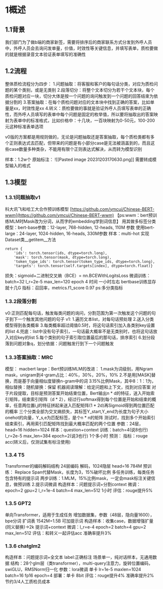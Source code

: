 # 1概述
## 1.1背景
我们部门为了做b端的商家新签，需要将排序后的商家联系方式分发到外呼人员中，外呼人员会去询问发单量，价值，时效性等关键信息，并填写表单，质检要做的就是根据录音文本验证表单填写的准确性
## 1.2流程
整体质检流程分为四步：
1.问题抽取：将客服和客户的每句话分类，对应为质检问题的某个类别，或是无类别
2.段落切分：将整个文本切分为若干个文本块，每个质检问题对应一块，切分大体是按一个问题的询问触发到一个问题的回答结束为依据分割的
3.答案抽取：在每个质检问题对应的文本块中找到正确的答案，比如单量是xx，时效性是xx
4.转义：质检要做的事就是验证外呼人员填写表单的正确性，而外呼人员填写的表单中每个问题是固定的枚举值，所以要将抽取出的答案映射为表单中的标准格式，比如价格中：十几块，一百块映射为0-50元，100-200元这种标准表单选项

v0版的方案都是用规则做的，无论是问题抽取还是答案抽取，每个质检类都有多个正则表达式去匹配，但带来的问题是有小部分case是无法被涵盖到的，而且这些case数量多种类杂，不能用有限个正则表达式解决，从而转为模型识别

样本：1.2w个
原始标注：
![[Pasted image 20231203170630.png]]
需要转成模型输入的格式

## 1.3模型
### 1.3.1问题抽取v1
科大讯飞和哈工大合作预训练模型 
[https://github.com/ymcui/Chinese-BERT-wwm](https://github.com/ymcui/Chinese-BERT-wwm)
【ps:wwm：bert预训练MLM时Mask改为分词，从而字的embedding学到词信息】
用其做多标签分类
模型：bert-base参数：12-layer, 768-hidden, 12-heads, 110M 参数
使用bert-large：24-layer, 1024-hidden, 16-heads, 330M参数
样本：multi-hot 
实现Dataset类__getitem__方法
```
return {
	'ids': torch.tensor(ids, dtype=torch.long),
	'mask': torch.tensor(mask, dtype=torch.long),
	'token_type_ids': torch.tensor(token_type_ids, dtype=torch.long),
	'targets': torch.tensor(self.targets[index], dtype=torch.float)} 
```
损失：sigmoid+二进制交叉熵（BCE）= nn.BCEWithLogitsLoss
微调训练：batch=32 l_r=2e-5 max_len=120 epoch 4 时间 一小时左右
bertbase训练显存就十几G
指标：召回率，metrics.f1_score 0.97 ps:多分类指标
### 1.3.2段落分割
v0:正则匹配每句话，触发每类问题的询问，分割范围为第一次触发这个问题的句子到下一个触发其他问题的句子
v1:
1.遍历文本list，对每句话预处理
2.送入分类模型得到各类概率
3.每类概率超过阈值0.5时，将这句话索引加入各类别key设置的list
4.兜底：list中没有句子索引，一句话最大概率不是无类别时，也将这句话放入对应key的list
5.每个类别的句子索引取位置最后的那句话，排序索引
6.划分段落到问题对象q，划分依据：问题触发行到下一个问题触发
### 1.3.3答案抽取：MRC
模型：
macbert large：Bert预训练MLM的改进：
1.mask为词级别，用Ngram mask，unigram到4-gram占比：40%，30%，20%，10%
2.不是用[MASK]替换，而是基于向量相似度替换n-gram中的词
3.15%比例Mask，其中8：1：1为，相似替换：随机替换：保留
机器阅读理解：给定问题和上下文，找到对应答案
对于片段提取，目标是预测答案开始结束位置，Bert输出n * d的特征，送入开始索引矩阵，结束索引矩阵（d * 2），经过行softmax得到每个位置是开始和结束的概率，任意两位置i,j的特征拼起来送入匹配矩阵(1 * 2d)再Sigmoid得到两位置匹配的概率
三个分类全部为交叉熵损失，其标签Y_start,Y_end为长度为句子大小onehot的向量，Y_s,e为匹配标签，是个n * n的矩阵
测试时，找到多个开始索引结束索引，再用索引匹配矩阵找到最大概率匹配的两个位置
参数：24层，head=16 hidden=1024
样本：question+context
训练：batch=4(说8也行) l_r=2e-5 max_len=384 epoch=2(说3也行) 1个多小时
预测：
指标：rouge acc(转义后，仅测试集有标注使用)

### 1.3.4 T5
Transformer的编码解码结构 24层编码 解码，1024隐层 head=16  784M
预训练：
Replace Span代替Mask，长度为3，15%破坏比例
多任务训练，每类任务包含特有的提示词
两步训练：1.MLM，15%比例mask，一定会mask标注关键信息，做预训练
2.提示词微调
构造样本：问题提示词+分割context
微调：epoch=2 gpu=2 l_r=1e-4 batch=4 max_len=512 1小时
评估：rouge提升5%

### 1.3.5 GPT2
单向Transformer，适用于生成任务 增加数据集，参数（48层，隐向量1600），bpe分词 扩词表 1542M=1.5B
可加提示词
构造样本：收集case，数据增强扩量(同义替换)->2k 提示词+context 
微调：l_r=e-4 epoch=2 batch=4 gpu=2 max_len=512
评估：和转义一起评估acc 准确率提升3%
### 1.3.6 chatglm2
构造样本：问题提示词+全文本 label:正确标注 场景单一，纯对话样本，无通用数据 
结构：28个glm层（类transformer），multi-query注意力，旋转位置编码，swiGLU，RMSNorm归一化
参数：lora微调 单卡 lr=1e-5 maxlen=1024 batch=16 fp16 epoch=4
部署：单卡 8bit
评估：rouge提升4% 准确率提升2%
节约3/4人工质检员成本
